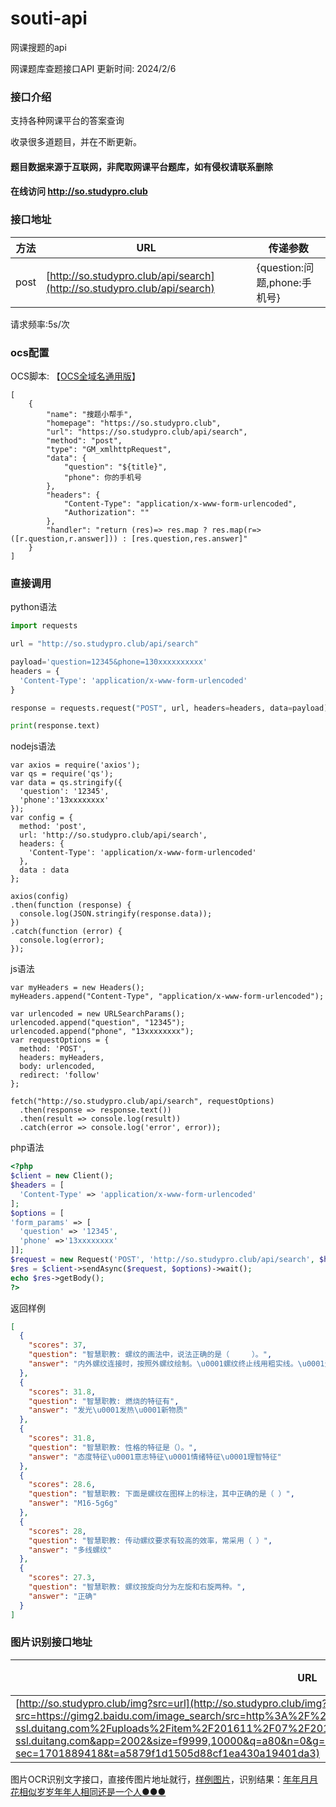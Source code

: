 # souti-api
网课搜题的api


网课题库查题接口API 更新时间: 2024/2/6


### 接口介绍

支持各种网课平台的答案查询

收录很多道题目，并在不断更新。

#### 题目数据来源于互联网，非爬取网课平台题库，如有侵权请联系删除
#### 在线访问 http://so.studypro.club
### 接口地址

| 方法 | URL                                         | 传递参数                         | 
| -----| --------------------------------------------| --------------------------------|
|post  | [http://so.studypro.club/api/search](http://so.studypro.club/api/search) | {question:问题,phone:手机号}
请求频率:5s/次

### ocs配置
OCS脚本: 【[OCS全域名通用版](https://scriptcat.org/zh-CN/script-show-page/1398)】
```
[
    {
        "name": "搜题小帮手",
        "homepage": "https://so.studypro.club",
        "url": "https://so.studypro.club/api/search",
        "method": "post",
        "type": "GM_xmlhttpRequest",
        "data": {
            "question": "${title}",
            "phone": 你的手机号
        },
        "headers": {
            "Content-Type": "application/x-www-form-urlencoded",
            "Authorization": ""
        },
        "handler": "return (res)=> res.map ? res.map(r=>([r.question,r.answer])) : [res.question,res.answer]"
    }
]

```
### 直接调用
python语法
```python
import requests

url = "http://so.studypro.club/api/search"

payload='question=12345&phone=130xxxxxxxxxx'
headers = {
  'Content-Type': 'application/x-www-form-urlencoded'
}

response = requests.request("POST", url, headers=headers, data=payload)

print(response.text)
```
nodejs语法
```nodejs
var axios = require('axios');
var qs = require('qs');
var data = qs.stringify({
  'question': '12345',
  'phone':'13xxxxxxxx' 
});
var config = {
  method: 'post',
  url: 'http://so.studypro.club/api/search',
  headers: { 
    'Content-Type': 'application/x-www-form-urlencoded'
  },
  data : data
};

axios(config)
.then(function (response) {
  console.log(JSON.stringify(response.data));
})
.catch(function (error) {
  console.log(error);
});

```
js语法
```
var myHeaders = new Headers();
myHeaders.append("Content-Type", "application/x-www-form-urlencoded");

var urlencoded = new URLSearchParams();
urlencoded.append("question", "12345");
urlencoded.append("phone", "13xxxxxxxx");
var requestOptions = {
  method: 'POST',
  headers: myHeaders,
  body: urlencoded,
  redirect: 'follow'
};

fetch("http://so.studypro.club/api/search", requestOptions)
  .then(response => response.text())
  .then(result => console.log(result))
  .catch(error => console.log('error', error));
```
php语法
```php
<?php
$client = new Client();
$headers = [
  'Content-Type' => 'application/x-www-form-urlencoded'
];
$options = [
'form_params' => [
  'question' => '12345',
  'phone' =>'13xxxxxxxx'
]];
$request = new Request('POST', 'http://so.studypro.club/api/search', $headers);
$res = $client->sendAsync($request, $options)->wait();
echo $res->getBody();
?>
```
返回样例
```json
[
  {
    "scores": 37,
    "question": "智慧职教: 螺纹的画法中，说法正确的是（     ）。",
    "answer": "内外螺纹连接时，按照外螺纹绘制。\u0001螺纹终止线用粗实线。\u0001无论是内螺纹还是外螺纹，剖面线都绘制到粗实线。\u0001钻孔底部的锥角为120°"
  },
  {
    "scores": 31.8,
    "question": "智慧职教: 燃烧的特征有",
    "answer": "发光\u0001发热\u0001新物质"
  },
  {
    "scores": 31.8,
    "question": "智慧职教: 性格的特征是（）。",
    "answer": "态度特征\u0001意志特征\u0001情绪特征\u0001理智特征"
  },
  {
    "scores": 28.6,
    "question": "智慧职教: 下面是螺纹在图样上的标注，其中正确的是（ ）",
    "answer": "M16-5g6g"
  },
  {
    "scores": 28,
    "question": "智慧职教: 传动螺纹要求有较高的效率，常采用（ ）",
    "answer": "多线螺纹"
  },
  {
    "scores": 27.3,
    "question": "智慧职教: 螺纹按旋向分为左旋和右旋两种。",
    "answer": "正确"
  }
]
```

### 图片识别接口地址

| URL                                | 传递参数                    | 
| -----------------------------------| --------------------------- |
| [http://so.studypro.club/img?src=url](http://so.studypro.club/img?src=https://gimg2.baidu.com/image_search/src=http%3A%2F%2Fb-ssl.duitang.com%2Fuploads%2Fitem%2F201611%2F07%2F20161107124135_nS5CW.jpeg&refer=http%3A%2F%2Fb-ssl.duitang.com&app=2002&size=f9999,10000&q=a80&n=0&g=0n&fmt=auto?sec=1701889418&t=a5879f1d1505d88cf1ea430a19401da3) | src=图片url                 
图片OCR识别文字接口，直接传图片地址就行，[样例图片](https://gimg2.baidu.com/image_search/src=http%3A%2F%2Fb-ssl.duitang.com%2Fuploads%2Fitem%2F201611%2F07%2F20161107124135_nS5CW.jpeg&refer=http%3A%2F%2Fb-ssl.duitang.com&app=2002&size=f9999,10000&q=a80&n=0&g=0n&fmt=auto?sec=1701889418&t=a5879f1d1505d88cf1ea430a19401da3)，识别结果：[年年月月花相似岁岁年年人相同还是一个人●●●](http://so.studypro.club/img?src=https://gimg2.baidu.com/image_search/src=http%3A%2F%2Fb-ssl.duitang.com%2Fuploads%2Fitem%2F201611%2F07%2F20161107124135_nS5CW.jpeg&refer=http%3A%2F%2Fb-ssl.duitang.com&app=2002&size=f9999,10000&q=a80&n=0&g=0n&fmt=auto?sec=1701889418&t=a5879f1d1505d88cf1ea430a19401da3)

